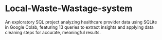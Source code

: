 # Local-Waste-Wastage-system
An exploratory SQL project analyzing healthcare provider data using SQLite in Google Colab, featuring 13 queries to extract insights and applying data cleaning steps for accurate, meaningful results.
